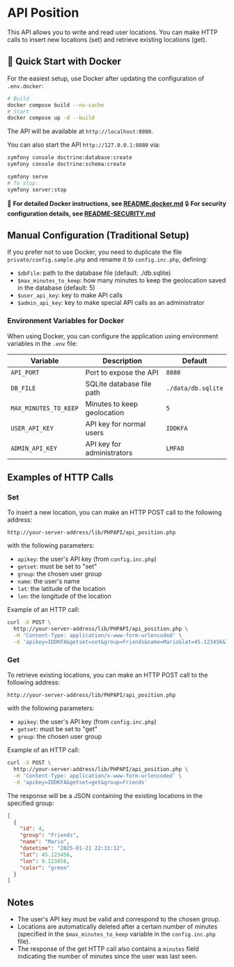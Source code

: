 # API Position

This API allows you to write and read user locations. You can make HTTP calls to insert new locations (set) and retrieve existing locations (get).

## 🐳 Quick Start with Docker

For the easiest setup, use Docker after updating the configuration of `.env.docker`:

```bash
# Build
docker compose build --no-cache
# Start
docker compose up -d --build
```

The API will be available at `http://localhost:8080`.

You can also start the API `http://127.0.0.1:8080` via:

```bash
symfony console doctrine:database:create
symfony console doctrine:schema:create

symfony serve
# To stop:
symfony server:stop
```

📖 **For detailed Docker instructions, see [README.docker.md](README.docker.md)**
🔒 **For security configuration details, see [README-SECURITY.md](README-SECURITY.md)**

## Manual Configuration (Traditional Setup)

If you prefer not to use Docker, you need to duplicate the file `private/config.sample.php` and rename it to `config.inc.php`, defining:
 - `$dbFile`: path to the database file (default: ./db.sqlite)
 - `$max_minutes_to_keep`: how many minutes to keep the geolocation saved in the database (default: 5)
 - `$user_api_key`: key to make API calls
 - `$admin_api_key`: key to make special API calls as an administrator

### Environment Variables for Docker

When using Docker, you can configure the application using environment variables in the `.env` file:

| Variable | Description | Default |
|----------|-------------|---------|
| `API_PORT` | Port to expose the API | `8080` |
| `DB_FILE` | SQLite database file path | `./data/db.sqlite` |
| `MAX_MINUTES_TO_KEEP` | Minutes to keep geolocation | `5` |
| `USER_API_KEY` | API key for normal users | `IDDKFA` |
| `ADMIN_API_KEY` | API key for administrators | `LMFAO` |

## Examples of HTTP Calls

### Set

To insert a new location, you can make an HTTP POST call to the following address:
```
http://your-server-address/lib/PHPAPI/api_position.php
```
with the following parameters:

* `apikey`: the user's API key (from `config.inc.php`)
* `getset`: must be set to "set"
* `group`: the chosen user group
* `name`: the user's name
* `lat`: the latitude of the location
* `lon`: the longitude of the location

Example of an HTTP call:
```bash
curl -X POST \
  http://your-server-address/lib/PHPAPI/api_position.php \
  -H 'Content-Type: application/x-www-form-urlencoded' \
  -d 'apikey=IDDKFA&getset=set&group=Friends&name=Mario&lat=45.123456&lon=9.123456'
```

### Get

To retrieve existing locations, you can make an HTTP POST call to the following address:
```
http://your-server-address/lib/PHPAPI/api_position.php
```
with the following parameters:

* `apikey`: the user's API key (from `config.inc.php`)
* `getset`: must be set to "get"
* `group`: the chosen user group

Example of an HTTP call:
```bash
curl -X POST \
  http://your-server-address/lib/PHPAPI/api_position.php \
  -H 'Content-Type: application/x-www-form-urlencoded' \
  -d 'apikey=IDDKFA&getset=get&group=Friends'
```
The response will be a JSON containing the existing locations in the specified group:

```json
[
  {
    "id": 4,
    "group": "Friends",
    "name": "Mario",
    "datetime": "2025-01-21 22:33:12",
    "lat": 45.123456,
    "lon": 9.123456,
    "color": "green"
  }
]
```

## Notes

* The user's API key must be valid and correspond to the chosen group.
* Locations are automatically deleted after a certain number of minutes (specified in the `$max_minutes_to_keep` variable in the `config.inc.php` file).
* The response of the get HTTP call also contains a `minutes` field indicating the number of minutes since the user was last seen.